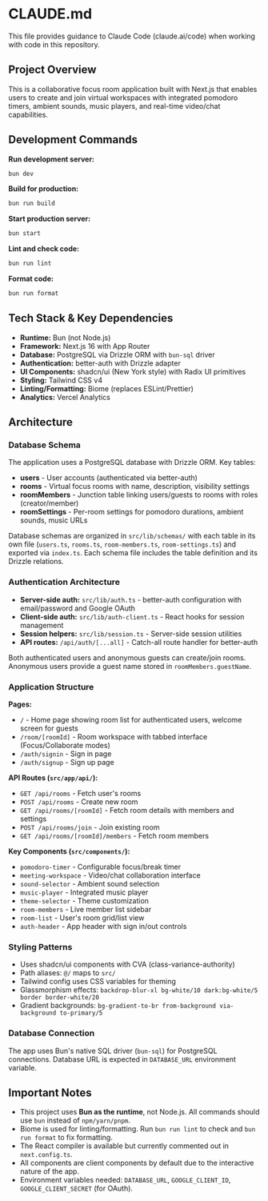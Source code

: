 # CLAUDE.md

This file provides guidance to Claude Code (claude.ai/code) when working with code in this repository.

## Project Overview

This is a collaborative focus room application built with Next.js that enables users to create and join virtual workspaces with integrated pomodoro timers, ambient sounds, music players, and real-time video/chat capabilities.

## Development Commands

**Run development server:**
```bash
bun dev
```

**Build for production:**
```bash
bun run build
```

**Start production server:**
```bash
bun start
```

**Lint and check code:**
```bash
bun run lint
```

**Format code:**
```bash
bun run format
```

## Tech Stack & Key Dependencies

- **Runtime:** Bun (not Node.js)
- **Framework:** Next.js 16 with App Router
- **Database:** PostgreSQL via Drizzle ORM with `bun-sql` driver
- **Authentication:** better-auth with Drizzle adapter
- **UI Components:** shadcn/ui (New York style) with Radix UI primitives
- **Styling:** Tailwind CSS v4
- **Linting/Formatting:** Biome (replaces ESLint/Prettier)
- **Analytics:** Vercel Analytics

## Architecture

### Database Schema

The application uses a PostgreSQL database with Drizzle ORM. Key tables:

- **users** - User accounts (authenticated via better-auth)
- **rooms** - Virtual focus rooms with name, description, visibility settings
- **roomMembers** - Junction table linking users/guests to rooms with roles (creator/member)
- **roomSettings** - Per-room settings for pomodoro durations, ambient sounds, music URLs

Database schemas are organized in `src/lib/schemas/` with each table in its own file (`users.ts`, `rooms.ts`, `room-members.ts`, `room-settings.ts`) and exported via `index.ts`. Each schema file includes the table definition and its Drizzle relations.

### Authentication Architecture

- **Server-side auth:** `src/lib/auth.ts` - better-auth configuration with email/password and Google OAuth
- **Client-side auth:** `src/lib/auth-client.ts` - React hooks for session management
- **Session helpers:** `src/lib/session.ts` - Server-side session utilities
- **API routes:** `/api/auth/[...all]` - Catch-all route handler for better-auth

Both authenticated users and anonymous guests can create/join rooms. Anonymous users provide a guest name stored in `roomMembers.guestName`.

### Application Structure

**Pages:**
- `/` - Home page showing room list for authenticated users, welcome screen for guests
- `/room/[roomId]` - Room workspace with tabbed interface (Focus/Collaborate modes)
- `/auth/signin` - Sign in page
- `/auth/signup` - Sign up page

**API Routes (`src/app/api/`):**
- `GET /api/rooms` - Fetch user's rooms
- `POST /api/rooms` - Create new room
- `GET /api/rooms/[roomId]` - Fetch room details with members and settings
- `POST /api/rooms/join` - Join existing room
- `GET /api/rooms/[roomId]/members` - Fetch room members

**Key Components (`src/components/`):**
- `pomodoro-timer` - Configurable focus/break timer
- `meeting-workspace` - Video/chat collaboration interface
- `sound-selector` - Ambient sound selection
- `music-player` - Integrated music player
- `theme-selector` - Theme customization
- `room-members` - Live member list sidebar
- `room-list` - User's room grid/list view
- `auth-header` - App header with sign in/out controls

### Styling Patterns

- Uses shadcn/ui components with CVA (class-variance-authority)
- Path aliases: `@/` maps to `src/`
- Tailwind config uses CSS variables for theming
- Glassmorphism effects: `backdrop-blur-xl bg-white/10 dark:bg-white/5 border border-white/20`
- Gradient backgrounds: `bg-gradient-to-br from-background via-background to-primary/5`

### Database Connection

The app uses Bun's native SQL driver (`bun-sql`) for PostgreSQL connections. Database URL is expected in `DATABASE_URL` environment variable.

## Important Notes

- This project uses **Bun as the runtime**, not Node.js. All commands should use `bun` instead of `npm/yarn/pnpm`.
- Biome is used for linting/formatting. Run `bun run lint` to check and `bun run format` to fix formatting.
- The React compiler is available but currently commented out in `next.config.ts`.
- All components are client components by default due to the interactive nature of the app.
- Environment variables needed: `DATABASE_URL`, `GOOGLE_CLIENT_ID`, `GOOGLE_CLIENT_SECRET` (for OAuth).

